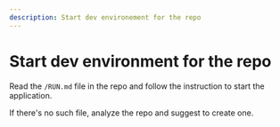 ```yaml
---
description: Start dev environement for the repo
---
```


# Start dev environment for the repo

Read the `/RUN.md` file in the repo and follow the instruction to start the application.

If there's no such file, analyze the repo and suggest to create one.